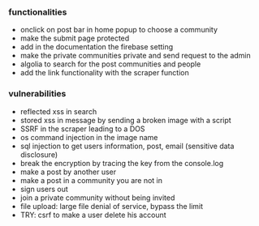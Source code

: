 ### functionalities 
- onclick on post bar in home popup to choose a community
- make the submit page protected
- add in the documentation the firebase setting
- make the private communities private and send request to the admin
- algolia to search for the post communities and people
- add the link functionality with the scraper function

### vulnerabilities

- reflected xss in search
- stored xss in message by sending a broken image with a script
- SSRF in the scraper leading to a DOS
- os command injection in the image name
- sql injection to get users information, post, email (sensitive data disclosure)
- break the encryption by tracing the key from the console.log
- make a post by another user
- make a post in a community you are not in
- sign users out
- join a private community without being invited
- file upload: large file denial of service, bypass the limit
- TRY: csrf to make a user delete his account
